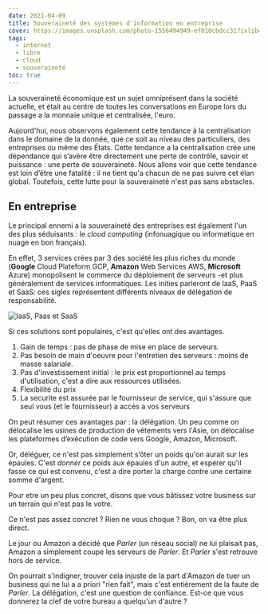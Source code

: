 ```yaml
---
date: 2021-04-09
title: Souveraineté des systèmes d'information en entreprise
cover: https://images.unsplash.com/photo-1558494949-ef010cbdcc31?ixlib=rb-1.2.1&ixid=MXwxMjA3fDB8MHxzZWFyY2h8Nnx8c2VydmVyfGVufDB8MHwwfA%3D%3D&auto=format&fit=crop&w=900&q=60
tags:
  - internet
  - libre
  - cloud
  - souveraineté
toc: true
---
```


La souveraineté économique est un sujet omniprésent dans la société actuelle, et était au centre de toutes les conversations en Europe lors du passage a la monnaie unique et centralisée, l'euro.

Aujourd'hui, nous observons également cette tendance à la centralisation dans le domaine de la donnée, que ce soit au niveau des particuliers, des entreprises ou même des États. Cette tendance a la centralisation crée une dépendance qui s’avère être directement une perte de contrôle, savoir et puissance : une perte de souveraineté. Nous allons voir que cette tendance est loin d’être une fatalité : il ne tient qu'a chacun de ne pas suivre cet élan global. Toutefois, cette lutte pour la souveraineté n'est pas sans obstacles.

## En entreprise

Le principal ennemi a la souveraineté des entreprises est également l'un des plus séduisants : le _cloud computing_ (infonuagique ou informatique en nuage en bon français).

En effet, 3 services crées par 3 des société les plus riches du monde (**Google** Cloud Plateform GCP, **Amazon** Web Services AWS, **Microsoft** Azure) monopolisent le commerce du déploiement de serveurs -et plus généralement de services informatiques. Les inities parleront de IaaS, PaaS et SaaS: ces sigles représentent différents niveaux de délégation de responsabilité.

![IaaS, Paas et SaaS](https://www.redhat.com/cms/managed-files/iaas_focus-paas-saas-diagram-1200x1046.png)

Si ces solutions sont populaires, c'est qu'elles ont des avantages.

1. Gain de temps : pas de phase de mise en place de serveurs.
2. Pas besoin de main d'oeuvre pour l'entretien des serveurs : moins de masse salariale.
3. Pas d'investissement initial : le prix est proportionnel au temps d'utilisation, c'est a dire aux ressources utilisées.
4. Flexibilité du prix
5. La securite est assurée par le fournisseur de service, qui s'assure que seul vous (et le fournisseur) a accès a vos serveurs

On peut résumer ces avantages par : la délégation. Un peu comme on délocalise les usines de production de vêtements vers l'Asie, on délocalise les plateformes d’exécution de code vers Google, Amazon, Microsoft.

Or, déléguer, ce n'est pas simplement s’ôter un poids qu'on aurait sur les épaules. C'est _donner_ ce poids aux épaules d'un autre, et espérer qu'il fasse ce qui est convenu, c'est a dire porter la charge contre une certaine somme d'argent.

Pour etre un peu plus concret, disons que vous bâtissez votre business sur un terrain qui n'est pas le votre.

Ce n'est pas assez concret ? Rien ne vous choque ? Bon, on va être plus direct.

Le jour ou Amazon a décidé que _Parler_ (un réseau social) ne lui plaisait pas, Amazon a simplement coupe les serveurs de _Parler_. Et _Parler_ s'est retrouve hors de service.

On pourrait s'indigner, trouver cela injuste de la part d'Amazon de tuer un business qui ne lui a a priori "rien fait", mais c'est entièrement de la faute de _Parler_. La délégation, c'est une question de confiance. Est-ce que vous donnerez la clef de votre bureau a quelqu'un d'autre ?
